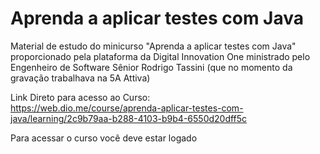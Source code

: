# Aprenda a aplicar testes com Java

Material de estudo do minicurso "Aprenda a aplicar testes com Java" proporcionado pela plataforma da Digital Innovation One ministrado pelo Engenheiro de Software Sênior Rodrigo Tassini (que no momento da gravação trabalhava na 5A Attiva)

Link Direto para acesso ao Curso: <br>
https://web.dio.me/course/aprenda-aplicar-testes-com-java/learning/2c9b79aa-b288-4103-b9b4-6550d20dff5c

Para acessar o curso você deve estar logado
